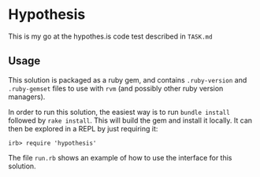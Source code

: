 # Hypothesis

This is my go at the hypothes.is code test described in `TASK.md`

## Usage

This solution is packaged as a ruby gem, and contains `.ruby-version` and `.ruby-gemset`
files to use with `rvm` (and possibly other ruby version managers).

In order to run this solution, the easiest way is to run `bundle install` followed
by `rake install`. This will build the gem and install it locally. It can then be
explored in a REPL by just requiring it:

```
irb> require 'hypothesis'
```

The file `run.rb` shows an example of how to use the interface for this solution.
